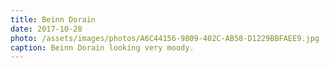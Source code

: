 ```yaml
---
title: Beinn Dorain 
date: 2017-10-28
photo: /assets/images/photos/A6C44156-9809-402C-AB58-D1229BBFAEE9.jpg
caption: Beinn Dorain looking very moody. 
---
```

